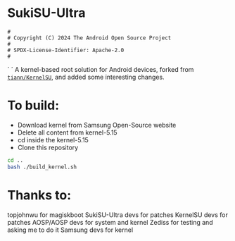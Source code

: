 # SukiSU-Ultra

```text
#
# Copyright (C) 2024 The Android Open Source Project
#
# SPDX-License-Identifier: Apache-2.0
#
```
´  ´
A kernel-based root solution for Android devices, forked from [`tiann/KernelSU`](https://github.com/tiann/KernelSU), and added some interesting changes.

# To build:
- Download kernel from Samsung Open-Source website
- Delete all content from kernel-5.15
- cd inside the kernel-5.15
- Clone this repository

```bash
cd ..
bash ./build_kernel.sh
```

# Thanks to:
topjohnwu for magiskboot
SukiSU-Ultra devs for patches
KernelSU devs for patches
AOSP/AOSP devs for system and kernel
Zediss for testing and asking me to do it
Samsung devs for kernel
